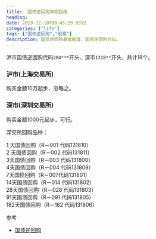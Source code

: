 ```yaml
---
title:  国债逆回购简明指南
heading: 
date: 2019-12-10T08:45:29.039Z
categories: ["life"]
tags: ["国债逆回购","股票"]
description: 国债逆回购最低额度，国债逆回购代码。
---
```


沪市国债逆回购代码`204***`开头、深市`1318**`开头，共计18个。

### 沪市(上海交易所)

购买金额10万起步，忽略之。

### 深市(深圳交易所)

购买金额1000元起步，可行。

深交所回购品种：

1 天国债回购（R－001 代码131810）  
2 天国债回购（R－002 代码131811）  
3天国债回购（R－003 代码131800）  
4天国债回购（R－004 代码131809）  
7天国债回购（R－007代码131801）  
14天国债回购（R－014 代码131802）  
28天国债回购（R－028 代码131803）  
91天国债回购（R－091 代码131805）  
182天国债回购（R－182 代码131806）  







参考

- [国债逆回购](https://baike.baidu.com/item/%E5%9B%BD%E5%80%BA%E9%80%86%E5%9B%9E%E8%B4%AD/2751133)